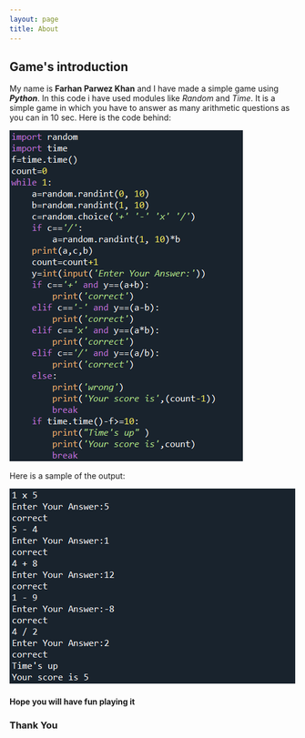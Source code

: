 ```yaml
---
layout: page
title: About
---
```


## Game's introduction
My name is **Farhan Parwez Khan** and I have made a simple game using ***Python***. In this code i have used modules like *Random* and *Time*.
It is a simple game in which you have to answer as many arithmetic questions as you can in 10 sec.
Here is the code behind:

![codeimage1](code.png)

Here is a sample of the output:

![codeimage](coderunimage.png)
#### Hope you will have fun playing it
### Thank You
